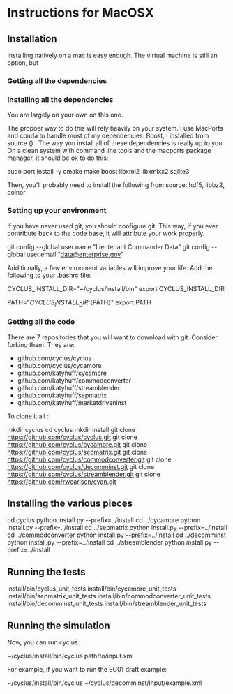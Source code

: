 # Instructions for MacOSX

## Installation

Installing natively on a mac is easy enough. The virtual machine is still an 
option, but 

### Getting all the dependencies

### Installing all the dependencies

You are largely on your own on this one. 

The propoer way to do this will rely heavily on your system. I use MacPorts and 
conda to handle most of my dependencies. Boost, I installed from source () . 
The way you install all of these dependencies is really up to you. On a clean 
system with command line tools and the macports package manager, it should be 
ok to do this:

sudo port install -y cmake make boost libxml2 libxmlxx2 sqlite3 

Then, you'll probably need to install the following from source:  hdf5, libbz2, coinor

### Setting up your environment

If you have never used git, you should configure git. This way, if you ever 
contribute back to the code base, it will attribute your work properly.

   git config --global user.name "Lieutenant Commander Data"
   git config --global user.email "data@enterprise.gov"


Additionally, a few environment variables will improve your life. Add the following to your .bashrc file:

CYCLUS_INSTALL_DIR="~/cyclus/install/bin"
export CYCLUS_INSTALL_DIR

PATH="${CYCLUS_INSTALL_DIR}:${PATH}"
export PATH

### Getting all the code

There are 7 repositories that you will want to download with git. Consider 
forking them. They are:

- github.com/cyclus/cyclus
- github.com/cyclus/cycamore
- github.com/katyhuff/cycamore
- github.com/katyhuff/commodconverter
- github.com/katyhuff/streamblender
- github.com/katyhuff/sepmatrix
- github.com/katyhuff/marketdriveninst


To clone it all :

mkdir cyclus
cd cyclus
mkdir install
git clone https://github.com/cyclus/cyclus.git
git clone https://github.com/cyclus/cycamore.git
git clone https://github.com/cyclus/sepmatrix.git
git clone https://github.com/cyclus/commodconverter.git
git clone https://github.com/cyclus/decomminst.git
git clone https://github.com/cyclus/streamblender.git
git clone https://github.com/rwcarlsen/cyan.git 

## Installing the various pieces

cd cyclus
python install.py --prefix=../install
cd ../cycamore
python install.py --prefix=../install
cd ../sepmatrix
python install.py --prefix=../install
cd ../commodconverter
python install.py --prefix=../install
cd ../decomminst
python install.py --prefix=../install
cd ../streamblender
python install.py --prefix=../install


## Running the tests

install/bin/cyclus_unit_tests
install/bin/cycamore_unit_tests
install/bin/sepmatrix_unit_tests
install/bin/commodconverter_unit_tests
install/bin/decomminst_unit_tests
install/bin/streamblender_unit_tests

## Running the simulation

Now, you can run cyclus:

~/cyclus/install/bin/cyclus path/to/input.xml

For example, if you want to run the EG01 draft example:


~/cyclus/install/bin/cyclus ~/cyclus/decomminst/input/example.xml



